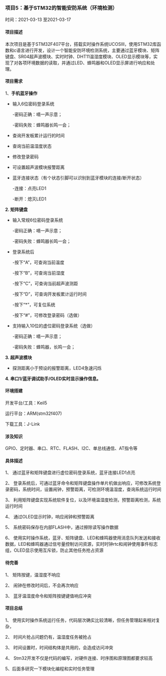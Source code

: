 ### 项目5：基于STM32的智能安防系统（环境检测）

时间：2021-03-13 至2021-03-17

#### 项目描述

本次项目是基于STM32F407平台，搭载实时操作系统UCOSIII，使用STM32库函数和c语言进行开发，设计一个智能安防环境检测系统，主要通过蓝牙模块、矩阵键盘、SR04超声波模块、实时时钟、DHT11温湿度模块、OLED显示模块等，实现了对各项环境数据的读取，并通过LED、蜂鸣器和OLED显示屏进行响应和处理。

#### 项目需求

1、**手机蓝牙操作**

- 输入6位密码登录系统

   -密码正确：嘀一声示意；

   -密码失败：蜂鸣器长鸣一会；

- 查询开发板累计运行的时间

- 查询当前温湿度状态

- 修改登录密码

- 可设置超声波模块报警距离

- 蓝牙连接状态（有个状态引脚可以识别到蓝牙模块的连接/断开状态）

  -连接：点亮LED1

  -断开：熄灭LED1

**2. 矩阵键盘**

- 输入常规6位密码登录系统

   -密码正确：嘀一声示意；

   -密码失败：蜂鸣器长鸣一会；

- 登录系统后

   -按下“A”，可查询当前温度

   -按下“B”，可查询当前湿度

   -按下“C”，可查询当前超声波测距

   -按下“D”，可查询开发板累计运行时间

   -按下“*”，可复位系统

   -按下“#”，可修改登录密码（选做）

- 支持输入10位的虚位密码登录系统（选做）

   -密码正确：嘀一声示意；

   -密码失败：蜂鸣器，长鸣一会；

**3. 超声波模块**

- 探测距离小于预设的报警距离，LED4急速闪烁

**4. 串口1/蓝牙调试助手/OLED实时显示操作信息。**

#### 环境搭建

开发平台/工具：Keil5

运行平台：ARM(stm32f407)

下载工具：J-Link

#### 涉及知识

GPIO、定时器、串口、RTC、FLASH、I2C、单总线通信、AT指令等

#### 具体描述

1、 通过蓝牙和矩阵键盘进行虚位密码登录系统，蓝牙连接LED1点亮

2、 登录系统后，可通过蓝牙命令和矩阵键盘操作单片机做出响应，可修改系统登录密码，系统时间，设置闹钟，预警距离，可检测环境温湿度，查询系统运行时间

3、 利用矩阵键盘实现系统软件复位，以及环境温湿度检测，预警距离检测，系统运行时间

4、 通过OLED显示时钟，响应闹钟和预警距离

5、 系统密码保存在内部FLASH中，通过擦除读写操作数据

6、 使用实时操作系统，蓝牙、矩阵键盘、LED和蜂鸣器使用消息队列发送和接收数据，LED和蜂鸣器通过信号量控制访问资源，实时时钟rtc和闹钟使用事件标志组，OLED显示使用互斥锁，防止其他任务抢占资源

####  待完善

1、 矩阵按键，温湿度不响应

2、 闹钟在修改时间后，不会再次响应

3、 蓝牙温湿度命令和矩阵按键键值响应冲突

#### 项目总结

1、 使用实时操作系统运行任务，代码层次确实比较清晰，但任务管理起来相对复杂，

2、 时间片抢占问题仍有，温湿度任务被抢占

3、 时间设置时，时间结构体是共用的，会造成访问冲突

4、 Stm32开发不仅是代码的编写，对硬件连接、时序图和原理图都要求较高

5、后面多研究一下模块化编程和实时任务管理